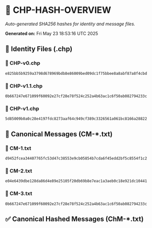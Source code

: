 # 🔐 CHP-HASH-OVERVIEW

_Auto-generated SHA256 hashes for identity and message files._

**Generated on:** Fri May 23 18:53:16 UTC 2025

## 📂 Identity Files (.chp)

### 🔹 CHP-v0.chp
```sha256
e825bb5b9259a3798d678969bdb8e86009bed09dc1f75bbee8a8abf87a8f4cbd
```

### 🔹 CHP-v1.1.chp
```sha256
0b667247e671099f60092e27cf28e78f524c252a4b63ac1c6f50ab082794233c
```

### 🔹 CHP-v1.chp
```sha256
5d85009b0a0c28e4197fdc8273aaf64c949cf389c3326561a061bc8166a28822
```

## 📨 Canonical Messages (CM-*.txt)

### 📄 CM-1.txt
```sha256
d9452fcea34407765fc53d47c38553e9cb05854b7cda6f45edd2bf5c8554f1c2
```

### 📄 CM-2.txt
```sha256
e04e6439dbe128da86d4e89e25105f20db69b8e7eac1a3aeb0c18e921dc10441
```

### 📄 CM-3.txt
```sha256
0b667247e671099f60092e27cf28e78f524c252a4b63ac1c6f50ab082794233c
```

## ✅ Canonical Hashed Messages (ChM-*.txt)

